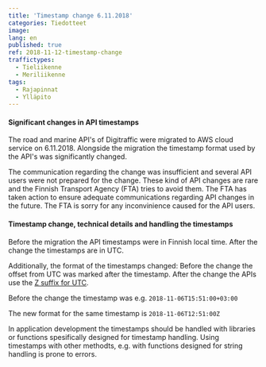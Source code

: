 ```yaml
---
title: 'Timestamp change 6.11.2018'
categories: Tiedotteet
image: 
lang: en
published: true
ref: 2018-11-12-timestamp-change
traffictypes:
  - Tieliikenne
  - Meriliikenne
tags:
  - Rajapinnat
  - Ylläpito
---
```


#### Significant changes in API timestamps

The road and marine API's of Digitraffic were migrated to AWS cloud service on 6.11.2018.
Alongside the migration the timestamp format used by the API's was significantly changed.

The communication regarding the change was insufficient and several API users were not prepared for the change.
These kind of API changes are rare and the Finnish Transport Agency (FTA) tries to avoid them. The FTA has taken action to ensure
adequate communications regarding API changes in the future. The FTA is sorry for any inconvinience caused for the API users.

#### Timestamp change, technical details and handling the timestamps

Before the migration the API timestamps were in Finnish local time. After the change the timestamps are in UTC.

Additionally, the format of the timestamps changed: Before the change the offset from UTC was marked after the timestamp.
After the change  the APIs use the [Z suffix for UTC](https://en.wikipedia.org/wiki/ISO_8601#Time_zone_designators).

Before the change the timestamp was e.g.
`2018-11-06T15:51:00+03:00`

The new format for the same timestamp is
`2018-11-06T12:51:00Z`

In application development the timestamps should be handled with libraries or functions spesifically designed for timestamp handling. Using timestamps with other methodts, e.g. with functions designed for string handling is prone to errors. 
